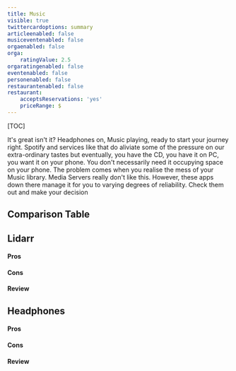 ```yaml
---
title: Music
visible: true
twittercardoptions: summary
articleenabled: false
musiceventenabled: false
orgaenabled: false
orga:
    ratingValue: 2.5
orgaratingenabled: false
eventenabled: false
personenabled: false
restaurantenabled: false
restaurant:
    acceptsReservations: 'yes'
    priceRange: $
---
```


[TOC]

It's great isn't it? Headphones on, Music playing, ready to start your journey right. Spotify and services like that do aliviate some of the pressure on our extra-ordinary tastes but eventually, you have the CD, you have it on PC, you want it on your phone. You don't necessarily need it occupying space on your phone. The problem comes when you realise the mess of your Music library. Media Servers really don't like this. However, these apps down there manage it for you to varying degrees of reliability. Check them out and make your decision

## Comparison Table



## Lidarr

#### Pros

#### Cons

#### Review

## Headphones

#### Pros 

#### Cons

#### Review
